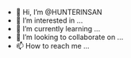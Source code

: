 - 👋 Hi, I’m @HUNTERINSAN
- 👀 I’m interested in ...
- 🌱 I’m currently learning ...
- 💞️ I’m looking to collaborate on ...
- 📫 How to reach me ...

<!---
HUNTERINSAN/HUNTERINSAN is a ✨ special ✨ repository because its `README.md` (this file) appears on your GitHub profile.
You can click the Preview link to take a look at your changes.
--->
